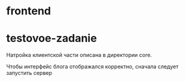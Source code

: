 # frontend
# testovoe-zadanie

Натройка клиентской части описана в директории core.
<p>Чтобы интерфейс блога отображался корректно, сначала следует запустить сервер</p>
